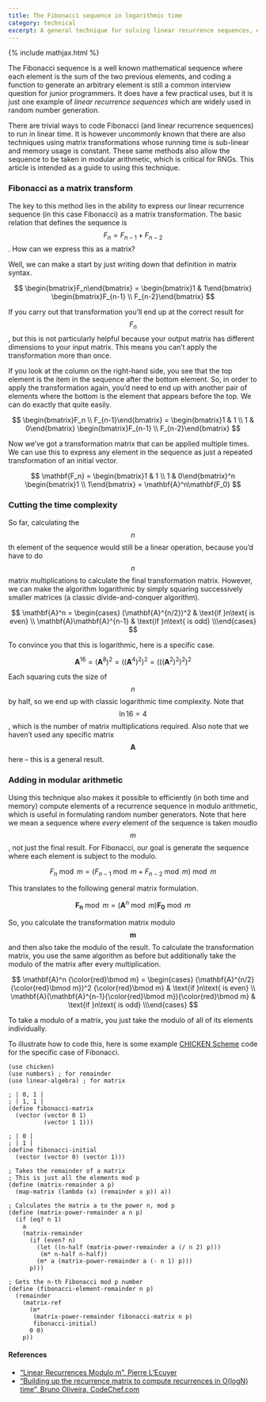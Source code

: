 ```yaml
---
title: The Fibonacci sequence in logarithmic time
category: technical
excerpt: A general technique for solving linear recurrence sequences, even in modular arithmetic.
---
```

{% include mathjax.html %}

The Fibonacci sequence is a well known mathematical sequence where each element is the sum of the two previous elements, and coding a function to generate an arbitrary element is still a common interview question for junior programmers. It does have a few practical uses, but it is just one example of _linear recurrence sequences_ which are widely used in random number generation.

There are trivial ways to code Fibonacci (and linear recurrence sequences) to run in linear time. It is however uncommonly known that there are also techniques using matrix transformations whose running time is sub-linear and memory usage is constant. These same methods also allow the sequence to be taken in modular arithmetic, which is critical for RNGs. This article is intended as a guide to using this technique.

### Fibonacci as a matrix transform

The key to this method lies in the ability to express our linear recurrence sequence (in this case Fibonacci) as a matrix transformation. The basic relation that defines the sequence is $$F_n = F_{n-1} + F_{n-2}$$. How can we express this as a matrix?

Well, we can make a start by just writing down that definition in matrix syntax.

$$
\begin{bmatrix}F_n\end{bmatrix} = \begin{bmatrix}1 & 1\end{bmatrix} \begin{bmatrix}F_{n-1} \\ F_{n-2}\end{bmatrix}
$$

If you carry out that transformation you’ll end up at the correct result for $$F_n$$, but this is not particularly helpful because your output matrix has different dimensions to your input matrix. This means you can’t apply the transformation more than once.

If you look at the column on the right-hand side, you see that the top element is the item in the sequence after the bottom element. So, in order to apply the transformation again, you’d need to end up with another pair of elements where the bottom is the element that appears before the top. We can do exactly that quite easily.

$$
\begin{bmatrix}F_n \\ F_{n-1}\end{bmatrix} = \begin{bmatrix}1 & 1 \\ 1 & 0\end{bmatrix} \begin{bmatrix}F_{n-1} \\ F_{n-2}\end{bmatrix}
$$

Now we’ve got a transformation matrix that can be applied multiple times. We can use this to express any element in the sequence as just a repeated transformation of an initial vector.

$$
\mathbf{F_n} = \begin{bmatrix}1 & 1 \\ 1 & 0\end{bmatrix}^n \begin{bmatrix}1 \\ 1\end{bmatrix} = \mathbf{A}^n\mathbf{F_0}
$$

### Cutting the time complexity

So far, calculating the $$n$$th element of the sequence would still be a linear operation, because you’d have to do $$n$$ matrix multiplications to calculate the final transformation matrix. However, we can make the algorithm logarithmic by simply squaring successively smaller matrices (a classic divide-and-conquer algorithm).

$$
\mathbf{A}^n = \begin{cases} (\mathbf{A}^{n/2})^2 & \text{if }n\text{ is even} \\ \mathbf{A}\mathbf{A}^{n-1} & \text{if }n\text{ is odd} \\\end{cases}
$$

To convince you that this is logarithmic, here is a specific case.

$$
\mathbf{A}^{16} = (\mathbf{A}^8)^2 = ((\mathbf{A}^4)^2)^2 = (((\mathbf{A}^2)^2)^2)^2
$$

Each squaring cuts the size of $$n$$ by half, so we end up with classic logarithmic time complexity. Note that $$\ln 16 = 4$$, which is the number of matrix multiplications required. Also note that we haven’t used any specific matrix $$\mathbf{A}$$ here – this is a general result.

### Adding in modular arithmetic

Using this technique also makes it possible to efficiently (in both time and memory) compute elements of a recurrence sequence in modulo arithmetic, which is useful in formulating random number generators. Note that here we mean a sequence where _every_ element of the sequence is taken moudlo $$m$$, not just the final result. For Fibonacci, our goal is generate the sequence where each element is subject to the modulo.

$$
F_n \bmod m = (F_{n-1} \bmod m + F_{n-2} \bmod m) \bmod m
$$

This translates to the following general matrix formulation.

$$
\mathbf{F_n} \bmod m = (\mathbf{A}^n \bmod m)\mathbf{F_0} \bmod m
$$

So, you calculate the transformation matrix modulo $$\mathbf{m}$$ and then also take the modulo of the result. To calculate the transformation matrix, you use the same algorithm as before but additionally take the modulo of the matrix after every multiplication.

$$
\mathbf{A}^n {\color{red}\bmod m} = \begin{cases} (\mathbf{A}^{n/2} {\color{red}\bmod m})^2 {\color{red}\bmod m} & \text{if }n\text{ is even} \\ \mathbf{A}(\mathbf{A}^{n-1}{\color{red}\bmod m}){\color{red}\bmod m} & \text{if }n\text{ is odd} \\\end{cases}
$$

To take a modulo of a matrix, you just take the modulo of all of its elements individually.

To illustrate how to code this, here is some example [CHICKEN Scheme](http://call-cc.org/) code for the specific case of Fibonacci.

```
(use chicken)
(use numbers) ; for remainder
(use linear-algebra) ; for matrix

; | 0, 1 |
; | 1, 1 |
(define fibonacci-matrix
  (vector (vector 0 1)
          (vector 1 1)))

; | 0 |
; | 1 |
(define fibonacci-initial
  (vector (vector 0) (vector 1)))

; Takes the remainder of a matrix
; This is just all the elements mod p
(define (matrix-remainder a p)
  (map-matrix (lambda (x) (remainder x p)) a))

; Calculates the matrix a to the power n, mod p
(define (matrix-power-remainder a n p)
  (if (eq? n 1)
    a
    (matrix-remainder
      (if (even? n)
        (let ((n-half (matrix-power-remainder a (/ n 2) p)))
         (m* n-half n-half))
        (m* a (matrix-power-remainder a (- n 1) p)))
      p)))

; Gets the n-th Fibonacci mod p number
(define (fibonacci-element-remainder n p)
  (remainder
    (matrix-ref
      (m*
       (matrix-power-remainder fibonacci-matrix n p)
       fibonacci-initial)
      0 0)
    p))
```

#### References

*   [“Linear Recurrences Modulo m”, Pierre L’Ecuyer](https://web.archive.org/web/20150305035935/http://sfb649.wiwi.hu-berlin.de/fedc_homepage/xplore/ebooks/html/csa/node17.html)
*   [“Building up the recurrence matrix to compute recurrences in O(logN) time”, Bruno Oliveira, CodeChef.com](https://discuss.codechef.com/questions/2335/building-up-the-recurrence-matrix-to-compute-recurrences-in-ologn-time)
